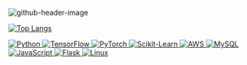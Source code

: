 ![github-header-image](https://github.com/user-attachments/assets/ba0e05be-e833-49d7-ad68-3aafc98e37e7)

<!--
**RobCaamano/RobCaamano** is a ✨ _special_ ✨ repository because its `README.md` (this file) appears on your GitHub profile.

Here are some ideas to get you started:

- 🔭 I’m currently working on ...
- 🌱 I’m currently learning ...
- 👯 I’m looking to collaborate on ...
- 🤔 I’m looking for help with ...
- 💬 Ask me about ...
- 📫 How to reach me: ...
- 😄 Pronouns: ...
- ⚡ Fun fact: ...
-->

[![Top Langs](https://github-readme-stats.vercel.app/api/top-langs/?username=robcaamano&exclude_repo=MLP-vs-CNN-Federal-Reserve-Economic-Data,ResNet50-CNN-Visualization-and-Transfer-Learning&title_color=FFFFFF&bg_color=259890&text_color=FFFFFF)](https://github.com/anuraghazra/github-readme-stats)

<a href="https://www.python.org/" target="_blank">
  <img src="https://skillicons.dev/icons?i=py" alt="Python">
</a>
<a href="https://www.tensorflow.org/" target="_blank">
  <img src="https://skillicons.dev/icons?i=tensorflow" alt="TensorFlow">
</a>
<a href="https://pytorch.org/" target="_blank">
  <img src="https://skillicons.dev/icons?i=pytorch" alt="PyTorch">
</a>
<a href="https://scikit-learn.org/" target="_blank">
  <img src="https://skillicons.dev/icons?i=sklearn" alt="Scikit-Learn">
</a>
<a href="https://aws.amazon.com/" target="_blank">
  <img src="https://skillicons.dev/icons?i=aws" alt="AWS">
</a>
<a href="https://www.mysql.com/" target="_blank">
  <img src="https://skillicons.dev/icons?i=mysql" alt="MySQL">
</a>
<a href="https://www.javascript.com/" target="_blank">
  <img src="https://skillicons.dev/icons?i=js" alt="JavaScript">
</a>
<a href="https://flask.palletsprojects.com/" target="_blank">
  <img src="https://skillicons.dev/icons?i=flask" alt="Flask">
</a>
<a href="https://www.linux.org/" target="_blank">
  <img src="https://skillicons.dev/icons?i=linux" alt="Linux">
</a>

